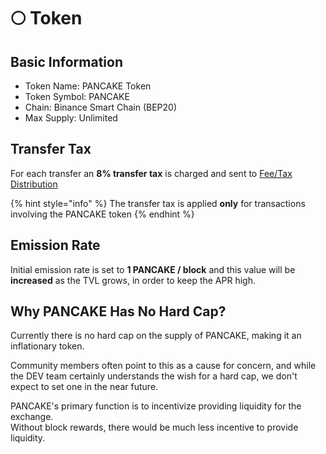 # 🌕 Token

## Basic Information <a id="basic-information"></a>

* Token Name: PANCAKE Token
* Token Symbol: PANCAKE
* Chain: Binance Smart Chain \(BEP20\)
* Max Supply: Unlimited

## Transfer Tax <a id="transfer-tax"></a>

For each transfer an **8% transfer tax** is charged and sent to [Fee/Tax Distribution](../features/deposit-fee-redistribution.md)

{% hint style="info" %}
The transfer tax is applied **only** for transactions involving the PANCAKE token
{% endhint %}

## Emission Rate <a id="emission-rate"></a>

Initial emission rate is set to **1 PANCAKE / block** and this value will be **increased** as the TVL grows, in order to keep the APR high.

## Why PANCAKE Has No Hard Cap? <a id="why-panther-has-no-hard-cap"></a>

Currently there is no hard cap on the supply of PANCAKE, making it an inflationary token.

Community members often point to this as a cause for concern, and while the DEV team certainly understands the wish for a hard cap, we don't expect to set one in the near future.

PANCAKE's primary function is to incentivize providing liquidity for the exchange.   
Without block rewards, there would be much less incentive to provide liquidity.

